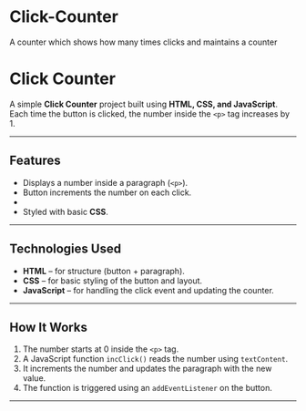 # Click-Counter
A counter which shows how many times clicks and maintains a counter
# Click Counter

A simple **Click Counter** project built using **HTML, CSS, and JavaScript**.  
Each time the button is clicked, the number inside the `<p>` tag increases by 1.

---

## Features
- Displays a number inside a paragraph (`<p>`).
- Button increments the number on each click.
- 
- Styled with basic **CSS**.

---

## Technologies Used
- **HTML** – for structure (button + paragraph).
- **CSS** – for basic styling of the button and layout.
- **JavaScript** – for handling the click event and updating the counter.

---

## How It Works
1. The number starts at 0 inside the `<p>` tag.
2. A JavaScript function `incClick()` reads the number using `textContent`.
3. It increments the number and updates the paragraph with the new value.
4. The function is triggered using an `addEventListener` on the button.

---


